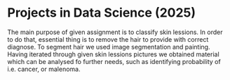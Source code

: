 # Projects in Data Science (2025)

The main purpose of given assignment is to classify skin lessions. In order to do that, essential thing is to remove the hair to provide with correct diagnose. To segment hair we used image segmentation and painting. Having iterated through given skin lessions pictures we obtained material which can be analysed fo further needs, such as identifying probability of i.e. cancer, or malenoma. 









